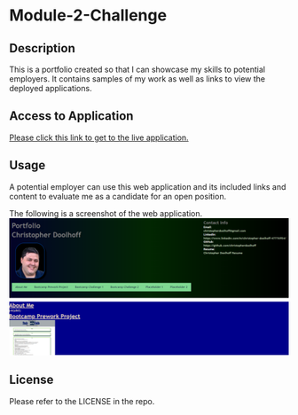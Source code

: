 # Module-2-Challenge

## Description

This is a portfolio created so that I can showcase my skills to potential employers. It contains samples of my work as well as links to view the deployed applications. 

## Access to Application

[Please click this link to get to the live application. ](https://christopherdoolhoff.github.io/module-2-challenge/)

## Usage

A potential employer can use this web application and its included links and content to evaluate me as a candidate for an open position.

The following is a screenshot of the web application.
![Screenshot of application](./assets/images/challenge%202%20screenshot.png)

## License

Please refer to the LICENSE in the repo.
